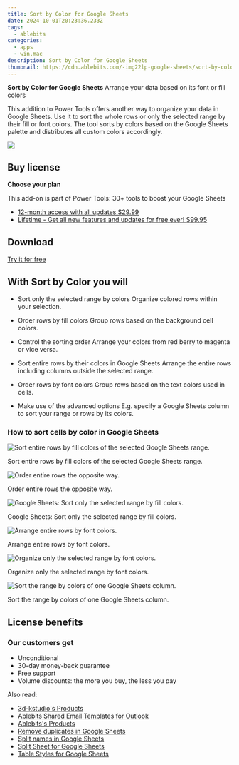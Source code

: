 ```yaml
---
title: Sort by Color for Google Sheets
date: 2024-10-01T20:23:36.233Z
tags: 
  - ablebits
categories: 
  - apps
  - win,mac
description: Sort by Color for Google Sheets
thumbnail: https://cdn.ablebits.com/-img22lp-google-sheets/sort-by-color/header-cover.webp
---
```


**Sort by Color for Google Sheets**
Arrange your data based on its font or fill colors

This addition to Power Tools offers another way to organize your data in Google Sheets. Use it to sort the whole rows or only the selected range by their fill or font colors. The tool sorts by colors based on the Google Sheets palette and distributes all custom colors accordingly.

![](https://cdn.ablebits.com/-img22lp-google-sheets/sort-by-color/header-cover.webp)

## Buy license

**Choose your plan**

This add-on is part of Power Tools: 30+ tools to boost your Google Sheets

- [12-month access with all updates $29.99](https://secure.2checkout.com/order/checkout.php?PRODS=4721564&QTY=1&CART=1&AFFILIATE=108875&CARD=2&DESIGN_TYPE=2&SHORT_FORM=1&COUPON=OOfrPTaftrTRL1&CLEAN_CART=ALL&SRC=website)
- [Lifetime - Get all new features and updates for free ever! $99.95](https://secure.2checkout.com/order/checkout.php?PRODS=4726807&QTY=1&CART=1&AFFILIATE=108875&CARD=2&DESIGN_TYPE=2&SHORT_FORM=1&CLEAN_CART=ALL&SRC=website)

## Download

[Try it for free](https://workspace.google.com/marketplace/app/power_tools/1058867473888)

## With Sort by Color you will

-   Sort only the selected range by colors Organize colored rows within your selection.
-   Order rows by fill colors Group rows based on the background cell colors.
-   Control the sorting order Arrange your colors from red berry to magenta or vice versa.

-   Sort entire rows by their colors in Google Sheets Arrange the entire rows including columns outside the selected range.
-   Order rows by font colors Group rows based on the text colors used in cells.
-   Make use of the advanced options E.g. specify a Google Sheets column to sort your range or rows by its colors.

### How to sort cells by color in Google Sheets

 ![Sort entire rows by fill colors of the selected Google Sheets range.](https://cdn.ablebits.com/-img22lp-google-sheets/sort-by-color/sort-rows-fill-color.png)

Sort entire rows by fill colors of the selected Google Sheets range.

 ![Order entire rows the opposite way.](https://cdn.ablebits.com/-img22lp-google-sheets/sort-by-color/sort-rows-reverse-color.png)

Order entire rows the opposite way.

 ![Google Sheets: Sort only the selected range by fill colors.](https://cdn.ablebits.com/-img22lp-google-sheets/sort-by-color/sort-range-fill-color.png)

Google Sheets: Sort only the selected range by fill colors.

 ![Arrange entire rows by font colors.](https://cdn.ablebits.com/-img22lp-google-sheets/sort-by-color/sort-rows-font-color-reversed.png)

Arrange entire rows by font colors.

 ![Organize only the selected range by font colors.](https://cdn.ablebits.com/-img22lp-google-sheets/sort-by-color/sort-range-font-color.png)

Organize only the selected range by font colors.

 ![Sort the range by colors of one Google Sheets column.](https://cdn.ablebits.com/-img22lp-google-sheets/sort-by-color/advanced-settings.png)

Sort the range by colors of one Google Sheets column.

## License benefits

### Our customers get

- Unconditional
- 30-day money-back guarantee
- Free support
- Volume discounts: the more you buy, the less you pay 

<ins class="adsbygoogle"
      style="display:block"
      data-ad-client="ca-pub-7571918770474297"
      data-ad-slot="8358498916"
      data-ad-format="auto"
      data-full-width-responsive="true"></ins>

<span class="atpl-alsoreadstyle">Also read:</span>
<div><ul>
<li><a href="https://tools.techidaily.com/3d-kstudio/products/"><u>3d-kstudio's Products</u></a></li>
<li><a href="https://tools.techidaily.com/ablebits/outlook-shared-email-templates/"><u>Ablebits Shared Email Templates for Outlook</u></a></li>
<li><a href="https://tools.techidaily.com/ablebits/products/"><u>Ablebits's Products</u></a></li>
<li><a href="https://tools.techidaily.com/ablebits/google-sheets-add-ons-remove-duplicates/"><u>Remove duplicates in Google Sheets</u></a></li>
<li><a href="https://tools.techidaily.com/ablebits/google-sheets-add-ons-split-names/"><u>Split names in Google Sheets</u></a></li>
<li><a href="https://tools.techidaily.com/ablebits/google-sheets-add-ons-split-sheet/"><u>Split Sheet for Google Sheets</u></a></li>
<li><a href="https://tools.techidaily.com/ablebits/google-sheets-add-ons-table-styles/"><u>Table Styles for Google Sheets</u></a></li>
</ul></div>

